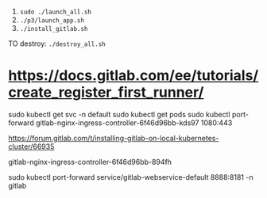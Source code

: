 1) ```sudo ./launch_all.sh```
2) ```./p3/launch_app.sh```
3) ```./install_gitlab.sh```

TO destroy:
 ```./destroy_all.sh```


# https://docs.gitlab.com/ee/tutorials/create_register_first_runner/

sudo kubectl get svc -n default
sudo kubectl get pods
sudo kubectl port-forward gitlab-nginx-ingress-controller-6f46d96bb-kds97 1080:443

https://forum.gitlab.com/t/installing-gitlab-on-local-kubernetes-cluster/66935

gitlab-nginx-ingress-controller-6f46d96bb-894fh

sudo kubectl port-forward service/gitlab-webservice-default 8888:8181 -n gitlab